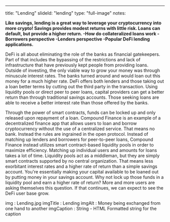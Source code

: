 --- 
title: "Lending"
slideId: "lending"
type: "full-image"
notes: 
  <p><b>Like savings, lending is a great way to leverage your cryptocurrency into more crypto! Savings provides modest returns with little risk. Loans can default, but provide a higher return. 
-How do collateralized loans work  
-Borrowers perspective  
-Lenders perspective
-Popular DeFi lending applications.</b></p>
  <p>DeFi is all about eliminating the role of the banks as financial gatekeepers. Part of that includes the bypassing of the restrictions and lack of infrastructure that have previously kept people from providing loans. Outside of investing, the only viable way to grow your money was through minuscule interest rates. The banks turned around and would loan out this money for a much higher rate. DeFi offers both lenders and those taking out a loan better terms by cutting out the third party in the transaction. Using liquidity pools or direct peer to peer loans, capital providers can get a better return than through traditional savings accounts. Those seeking loans are able to receive a better interest rate than those offered by the banks.</p>
  <p>Through the power of smart contracts, funds can be locked up and only released upon repayment of a loan. Compound Finance is an example of a decentralized finance app that allows users to loan and borrow cryptocurrency without the use of a centralized service. That means no bank. Instead the rules are ingrained in the open protocol.  Instead of matching up lenders and borrowers for peer-to-peer loans, Compound Finance instead utilizes smart contract-based liquidity pools in order to maximize efficiency. Matching up individual users and amounts for loans takes a lot of time. Liquidity pools act as a middleman, but they are simply smart contracts supported by no central organization. That means less exorbitant interest rates and a higher rate of return than a simple savings account. You're essentially making your capital available to be loaned out by putting money in your savings account. Why not lock up those funds in a liquidity pool and earn a higher rate of return? More and more users are asking themselves this question. If that continues, we can expect to see the DeFi user base grow.</p>
img : Lending.jpg
imgTitle : Lending
imgAlt : Money being exchanged from one hand to another
imgCaption : String - HTML Formatted string for the caption
